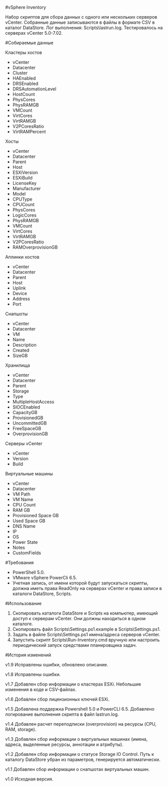 ﻿#vSphere Inventory

Набор скриптов для сбора данных с одного или нескольких серверов vCenter.
Собранные данные записываются в файлы в формате CSV в каталог DataStore.
Лог выполнения: Scripts\lastrun.log.
Тестировалось на серверах vCenter 5.0-7.02.

#Собираемые данные

Кластеры хостов
* vCenter
* Datacenter
* Cluster
* HAEnabled
* DRSEnabled
* DRSAutomationLevel
* HostCount
* PhysCores
* PhysRAMGB
* VMCount
* VirtCores
* VirtRAMGB
* V2PCoresRatio
* VirtRAMPercent

Хосты
* vCenter
* Datacenter
* Parent
* Host
* ESXiVersion
* ESXiBuild
* LicenseKey
* Manufacturer
* Model 
* CPUType
* CPUCount
* PhysCores
* LogicCores
* PhysRAMGB
* VMCount
* VirtCores
* VirtRAMGB
* V2PCoresRatio
* RAMOverprovisionGB

Аплинки хостов
* vCenter
* Datacenter
* Parent
* Host
* Uplink
* Device
* Address
* Port

Снапшоты
* vCenter
* Datacenter
* VM
* Name
* Description
* Created
* SizeGB

Хранилища
* vCenter
* Datacenter
* Parent
* Storage
* Type
* MultipleHostAccess
* SIOCEnabled
* CapacityGB
* ProvisionedGB
* UncommittedGB
* FreeSpaceGB
* OverprovisionGB

Серверы vCenter
* vCenter
* Version
* Build

Виртуальные машины
* vCenter* Datacenter* VM Path* VM Name* CPU Count* RAM GB* Provisioned Space GB* Used Space GB* DNS Name* IP* OS* Power State* Notes* CustomFields

#Требования

* PowerShell 5.0.
* VMware vSphere PowerCli 6.5.
* Учетная запись, от имени которой будут запускаться скрипты, должна иметь права ReadOnly на серверах vCenter и права записи в каталоги DataStore, Scripts.

#Использование

1. Скопировать каталоги DataStore и Scripts на компьютер, имеющий доступ к серверам vCenter. Они должны находиться в одном каталоге.
2. Скопировать файл Scripts\Settings.ps1.example в Scripts\Settings.ps1.
3. Задать в файле Scripts\Settings.ps1 имена/адреса серверов vCenter.
4. Запустить скрипт Scripts\Run-Inventory.cmd вручную или настроить периодический запуск средствами планировщика задач.

#История изменений

v1.9
Исправлены ошибки, обновлено описание.

v1.8
Исправлены ошибки.

v1.7
Добавлен сбор информации о кластерах ESXi.
Небольшие изменения в коде и CSV-файлах.

v1.6
Добавлен сбор лицензионных ключей ESXi.

v1.5
Добавлена поддержка Powershell 5.0 и PowerCLI 6.5.
Добавлено логирование выполнения скрипта в файл lastrun.log.

v1.4
Добавлен расчет переподписки (overprovision) на ресурсы (CPU, RAM, storage).

v1.3
Добавлен сбор информации о виртуальных машинах (имена, адреса, выделенные ресурсы, аннотации и атрибуты).

v1.2
Добавлен сбор информации о статусе Storage IO Control.
Путь к каталогу DataStore убран из параметров, генерируется автоматически.

v1.1 
Добавлен сбор информации о снапшотах виртуальных машин.

v1.0
Исходная версия.